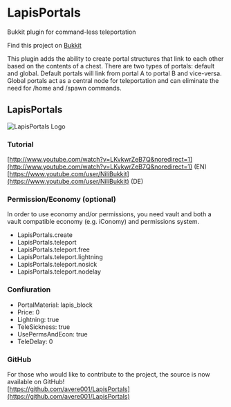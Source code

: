 LapisPortals
============

Bukkit plugin for command-less teleportation

Find this project on [Bukkit](http://dev.bukkit.org/bukkit-plugins/lapisportals/) 

This plugin adds the ability to create portal structures that link to each other based on the contents of a chest. There are two types of portals: default and global. Default portals will link from portal A to portal B and vice-versa. Global portals act as a central node for teleportation and can eliminate the need for /home and /spawn commands.

## LapisPortals

![LapisPortals Logo](http://dev.bukkit.org/media/images/42/902/LapisPortalsLogo.png "LapisPortals Logo")

### Tutorial

[http://www.youtube.com/watch?v=LKvkwrZeB7Q&noredirect=1](http://www.youtube.com/watch?v=LKvkwrZeB7Q&noredirect=1) (EN)  
 [https://www.youtube.com/user/NiliBukkit](https://www.youtube.com/user/NiliBukkit) (DE)

### Permission/Economy (optional)

In order to use economy and/or permissions, you need vault and both a vault compatible economy (e.g. iConomy) and permissions system.

*   LapisPortals.create
*   LapisPortals.teleport
*   LapisPortals.teleport.free
*   LapisPortals.teleport.lightning
*   LapisPortals.teleport.nosick
*   LapisPortals.teleport.nodelay

### Confiuration

*   PortalMaterial: lapis_block
*   Price: 0
*   Lightning: true
*   TeleSickness: true
*   UsePermsAndEcon: true
*   TeleDelay: 0

### GitHub

For those who would like to contribute to the project, the source is now available on GitHub!  
[https://github.com/avere001/LapisPortals](https://github.com/avere001/LapisPortals)
